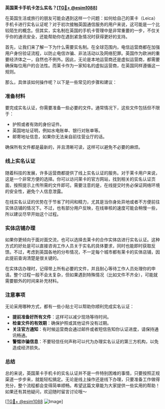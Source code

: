 **英国莱卡手机卡怎么实名？[[TG💪+ @esim1088](https://t.me/s/esim1088)]**

在英国生活或旅行的朋友可能会遇到这样一个问题：如何给自己的莱卡（Leica）手机卡进行实名认证呢？对于初次接触英国通信服务的用户来说，这可能是一个比较陌生的概念。但其实，实名制在英国的手机卡管理中是非常重要的一步，不仅关乎你的通讯安全，还能帮助你在遇到紧急情况时获得更好的支持。

首先，让我们来了解一下为什么需要实名制。在全球范围内，电信运营商都在加强用户身份验证流程，以防止电信诈骗、非法活动以及网络犯罪。英国作为欧洲的重要经济体之一，自然也不例外。因此，无论是本地运营商还是虚拟运营商，都需要确保每位用户的合法性。而莱卡作为一家知名的虚拟运营商，在英国同样遵循这一规则。

那么，具体该如何操作呢？以下是一些常见的步骤和建议：

### 准备材料

要完成实名认证，你需要准备一些必要的文件。通常情况下，这些文件包括但不限于：
- 护照或者有效的身份证件。
- 英国地址证明，例如水电账单、银行对账单等。
- 邮寄地址信息，如果你无法亲自前往营业厅的话。

确保所有文件都是最新的，并且清晰可读，这样可以避免不必要的麻烦。

### 线上实名认证

随着科技的发展，许多运营商都提供了线上实名认证的服务。对于莱卡用户来说，这是一个非常方便的选择。你可以访问莱卡的官方网站，找到相关的实名认证页面，按照提示上传所需的文件即可。需要注意的是，在线提交时务必保证网络环境的安全性，避免个人信息泄露。

在线实名认证的优势在于节省了时间和精力，尤其是当你身处异地或者不方便前往实体店铺的情况下。不过，也有部分用户反映，在线审核的速度可能会稍慢一些，所以建议尽早开始这个过程。

### 实体店铺办理

如果你更倾向于面对面交流，也可以选择去莱卡的合作实体店进行实名认证。这种方式的好处是可以直接咨询工作人员关于实名的具体要求，同时也能即时获取反馈。不过，考虑到英国各地的分布情况，不一定每个城市都有莱卡的实体店铺，因此提前查询清楚是很关键的。

在实体店办理时，记得带上所有必要的文件，并且耐心等待工作人员处理你的申请。整个过程一般不会太复杂，但如果遇到特殊情况（比如文件不齐全），可能就需要额外的时间来补充材料。

### 注意事项

无论采用哪种方式，都有一些小贴士可以帮助你顺利完成实名认证：
- **提前准备好所有文件**：这样可以减少现场等待时间。
- **检查文件的有效期**：确保护照或其他证件没有过期。
- **关注官方通知**：有时候运营商会通过邮件或者短信告知你认证进度，请保持通讯畅通。
- **警惕诈骗信息**：不要轻信任何声称可以代为办理实名认证的第三方机构，以免造成经济损失。

### 总结

总的来说，英国莱卡手机卡的实名认证并不是一件特别困难的事情，只要按照正规渠道一步步来，就能轻松搞定。无论是线上操作还是线下办理，只要准备工作做得充分，整个流程都会变得简单顺畅。希望这篇文章能为大家提供一些实用的帮助！如果还有其他疑问，欢迎随时留言讨论哦～

[[TG💪+ @esim1088](https://t.me/s/esim1088) ![Image](https://i.postimg.cc/4NQfJmqS/Snipaste-2025-05-13-00-14-12.png)]